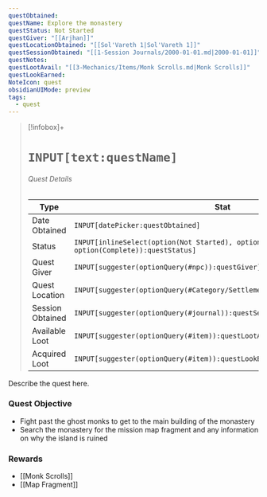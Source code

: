 ```yaml
---
questObtained: 
questName: Explore the monastery
questStatus: Not Started
questGiver: "[[Arjhan]]"
questLocationObtained: "[[Sol'Vareth 1|Sol'Vareth 1]]"
questSessionObtained: "[[1-Session Journals/2000-01-01.md|2000-01-01]]"
questNotes: 
questLootAvail: "[[3-Mechanics/Items/Monk Scrolls.md|Monk Scrolls]]"
questLookEarned: 
NoteIcon: quest
obsidianUIMode: preview
tags:
  - quest
---
```


> [!infobox]+
> # `INPUT[text:questName]`
> ###### Quest Details
> Type |  Stat |
> ---|---|
> Date Obtained | `INPUT[datePicker:questObtained]` |
> Status | `INPUT[inlineSelect(option(Not Started), option(In Progress), option(Complete)):questStatus]` |
> Quest Giver | `INPUT[suggester(optionQuery(#npc)):questGiver]` |
> Quest Location | `INPUT[suggester(optionQuery(#Category/Settlement)):questLocationObtained]` |
> Session Obtained | `INPUT[suggester(optionQuery(#journal)):questSessionObtained]` |
> Available Loot | `INPUT[suggester(optionQuery(#item)):questLootAvail]` |
> Acquired Loot | `INPUT[suggester(optionQuery(#item)):questLookEarned]` |

Describe the quest here. 

### Quest Objective

- Fight past the ghost monks to get to the main building of the monastery
- Search the monastery for the mission map fragment and any information on why the island is ruined

### Rewards

- [[Monk Scrolls]]
- [[Map Fragment]]
